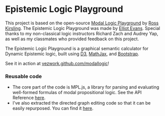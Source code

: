 Epistemic Logic Playground
======================
This project is based on the open-source <a href="http://rkirsling.github.io/modallogic/">Modal Logic Playground</a> by <a href="https://github.com/rkirsling">Ross Kirsling</a>.
        The Epistemic Logic Playground was made by <a href="https://elliot.website">Elliot Evans</a>.
        Special thanks to my non-classical logic instructors Richard Zach and Audrey Yap, as well
        as my classmates who provided feedback on this project.


The Epistemic Logic Playground is a graphical semantic calculator for Dynamic Epistemic logic, built using [D3](http://d3js.org/), [MathJax](http://www.mathjax.org/), and [Bootstrap](http://getbootstrap.com/).

See it in action at [vezwork.github.com/modallogic](http://rkirsling.github.com/modallogic/)!

### Reusable code
* The core part of the code is MPL.js, a library for parsing and evaluating well-formed formulas of modal propositional logic. See the API Reference [here](API-Reference.md).
* I've also extracted the directed graph editing code so that it can be easily repurposed. You can find it [here](http://bl.ocks.org/rkirsling/5001347).
